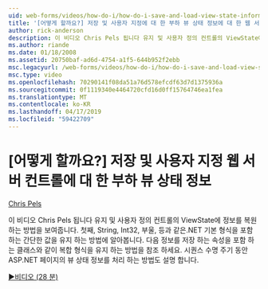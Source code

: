 ```yaml
---
uid: web-forms/videos/how-do-i/how-do-i-save-and-load-view-state-information-for-a-custom-web-server-control
title: '[어떻게 할까요?] 저장 및 사용자 지정에 대 한 부하 뷰 상태 정보에 대 한 웹 서버 컨트롤 | Microsoft Docs'
author: rick-anderson
description: 이 비디오 Chris Pels 됩니다 유지 및 사용자 정의 컨트롤의 ViewState에 정보를 복원 하는 방법을 보여줍니다. 먼저 간단한 값을 유지 하는 방법 알아보기...
ms.author: riande
ms.date: 01/18/2008
ms.assetid: 20750baf-ad6d-4754-a1f5-644b952f2ebb
msc.legacyurl: /web-forms/videos/how-do-i/how-do-i-save-and-load-view-state-information-for-a-custom-web-server-control
msc.type: video
ms.openlocfilehash: 70290141f08da51a76d578efcdf63d7d1375936a
ms.sourcegitcommit: 0f1119340e4464720cfd16d0ff15764746ea1fea
ms.translationtype: MT
ms.contentlocale: ko-KR
ms.lasthandoff: 04/17/2019
ms.locfileid: "59422709"
---
```

# <a name="how-do-i-save-and-load-view-state-information-for-a-custom-web-server-control"></a>[어떻게 할까요?] 저장 및 사용자 지정 웹 서버 컨트롤에 대 한 부하 뷰 상태 정보

[Chris Pels](https://twitter.com/chrispels)

이 비디오 Chris Pels 됩니다 유지 및 사용자 정의 컨트롤의 ViewState에 정보를 복원 하는 방법을 보여줍니다. 첫째, String, Int32, 부울, 등과 같은.NET 기본 형식을 포함 하는 간단한 값을 유지 하는 방법에 알아봅니다. 다음 정보를 저장 하는 속성을 포함 하는 클래스와 같이 복합 형식을 유지 하는 방법을 참조 하세요. 시퀀스 수명 주기 동안 ASP.NET 페이지의 뷰 상태 정보를 처리 하는 방법도 설명 합니다.

[&#9654;비디오 (28 분)](https://channel9.msdn.com/Blogs/ASP-NET-Site-Videos/how-do-i-save-and-load-view-state-information-for-a-custom-web-server-control)
